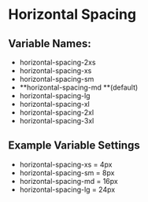 # Horizontal Spacing

## Variable Names:

* horizontal-spacing-2xs
* horizontal-spacing-xs
* horizontal-spacing-sm
* **horizontal-spacing-md **\(default\)
* horizontal-spacing-lg
* horizontal-spacing-xl
* horizontal-spacing-2xl
* horizontal-spacing-3xl



## Example Variable Settings

* horizontal-spacing-xs = 4px
* horizontal-spacing-sm = 8px
* horizontal-spacing-md = 16px
* horizontal-spacing-lg = 24px

